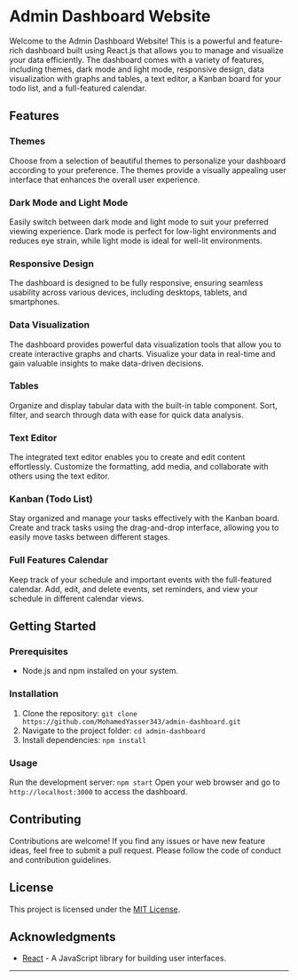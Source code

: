 # Admin Dashboard Website

Welcome to the Admin Dashboard Website! This is a powerful and feature-rich dashboard built using React.js that allows you to manage and visualize your data efficiently. The dashboard comes with a variety of features, including themes, dark mode and light mode, responsive design, data visualization with graphs and tables, a text editor, a Kanban board for your todo list, and a full-featured calendar.

## Features

### Themes
Choose from a selection of beautiful themes to personalize your dashboard according to your preference. The themes provide a visually appealing user interface that enhances the overall user experience.

### Dark Mode and Light Mode
Easily switch between dark mode and light mode to suit your preferred viewing experience. Dark mode is perfect for low-light environments and reduces eye strain, while light mode is ideal for well-lit environments.

### Responsive Design
The dashboard is designed to be fully responsive, ensuring seamless usability across various devices, including desktops, tablets, and smartphones.

### Data Visualization
The dashboard provides powerful data visualization tools that allow you to create interactive graphs and charts. Visualize your data in real-time and gain valuable insights to make data-driven decisions.

### Tables
Organize and display tabular data with the built-in table component. Sort, filter, and search through data with ease for quick data analysis.

### Text Editor
The integrated text editor enables you to create and edit content effortlessly. Customize the formatting, add media, and collaborate with others using the text editor.

### Kanban (Todo List)
Stay organized and manage your tasks effectively with the Kanban board. Create and track tasks using the drag-and-drop interface, allowing you to easily move tasks between different stages.

### Full Features Calendar
Keep track of your schedule and important events with the full-featured calendar. Add, edit, and delete events, set reminders, and view your schedule in different calendar views.

## Getting Started

### Prerequisites
- Node.js and npm installed on your system.

### Installation
1. Clone the repository: `git clone https://github.com/MohamedYasser343/admin-dashboard.git`
2. Navigate to the project folder: `cd admin-dashboard`
3. Install dependencies: `npm install`

### Usage
Run the development server: `npm start`
Open your web browser and go to `http://localhost:3000` to access the dashboard.

## Contributing
Contributions are welcome! If you find any issues or have new feature ideas, feel free to submit a pull request. Please follow the code of conduct and contribution guidelines.

## License
This project is licensed under the [MIT License](LICENSE).

## Acknowledgments
- [React](https://reactjs.org) - A JavaScript library for building user interfaces.

---
